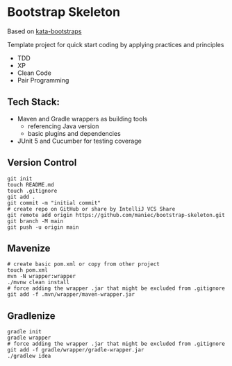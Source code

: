 # Bootstrap Skeleton
Based on [kata-bootstraps](https://github.com/swkBerlin/kata-bootstraps)

Template project for quick start coding by applying practices and principles
- TDD
- XP
- Clean Code
- Pair Programming

## Tech Stack:
- Maven and Gradle wrappers as building tools
  - referencing Java version
  - basic plugins and dependencies
- JUnit 5 and Cucumber for testing coverage

## Version Control
```shell
git init
touch README.md
touch .gitignore
git add .
git commit -m "initial commit"
# create repo on GitHub or share by IntelliJ VCS Share
git remote add origin https://github.com/maniec/bootstrap-skeleton.git
git branch -M main
git push -u origin main
```

## Mavenize
```shell
# create basic pom.xml or copy from other project
touch pom.xml
mvn -N wrapper:wrapper
./mvnw clean install
# force adding the wrapper .jar that might be excluded from .gitignore
git add -f .mvn/wrapper/maven-wrapper.jar
```

## Gradlenize
```shell
gradle init
gradle wrapper
# force adding the wrapper .jar that might be excluded from .gitignore
git add -f gradle/wrapper/gradle-wrapper.jar
./gradlew idea
```
